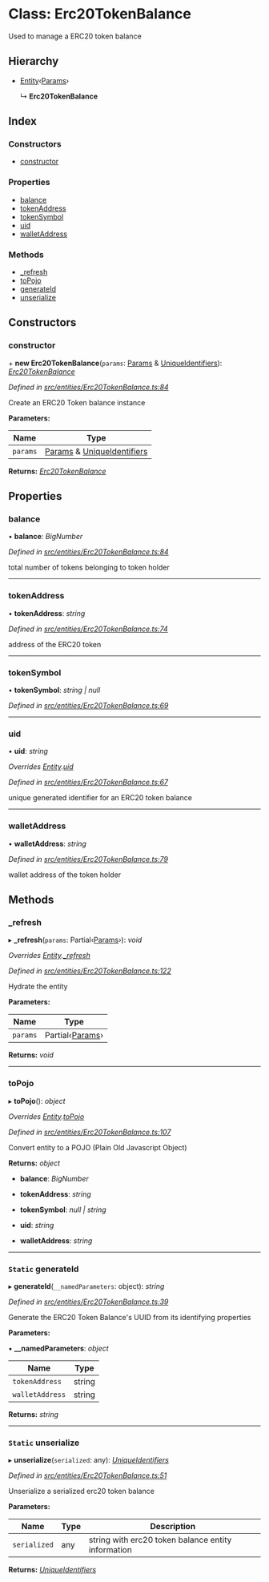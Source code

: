 # Class: Erc20TokenBalance

Used to manage a ERC20 token balance

## Hierarchy

* [Entity](_entities_entity_.entity.md)‹[Params](../interfaces/_entities_erc20tokenbalance_.params.md)›

  ↳ **Erc20TokenBalance**

## Index

### Constructors

* [constructor](_entities_erc20tokenbalance_.erc20tokenbalance.md#constructor)

### Properties

* [balance](_entities_erc20tokenbalance_.erc20tokenbalance.md#balance)
* [tokenAddress](_entities_erc20tokenbalance_.erc20tokenbalance.md#tokenaddress)
* [tokenSymbol](_entities_erc20tokenbalance_.erc20tokenbalance.md#tokensymbol)
* [uid](_entities_erc20tokenbalance_.erc20tokenbalance.md#uid)
* [walletAddress](_entities_erc20tokenbalance_.erc20tokenbalance.md#walletaddress)

### Methods

* [_refresh](_entities_erc20tokenbalance_.erc20tokenbalance.md#_refresh)
* [toPojo](_entities_erc20tokenbalance_.erc20tokenbalance.md#topojo)
* [generateId](_entities_erc20tokenbalance_.erc20tokenbalance.md#static-generateid)
* [unserialize](_entities_erc20tokenbalance_.erc20tokenbalance.md#static-unserialize)

## Constructors

###  constructor

\+ **new Erc20TokenBalance**(`params`: [Params](../interfaces/_entities_erc20tokenbalance_.params.md) & [UniqueIdentifiers](../interfaces/_entities_erc20tokenbalance_.uniqueidentifiers.md)): *[Erc20TokenBalance](_entities_erc20tokenbalance_.erc20tokenbalance.md)*

*Defined in [src/entities/Erc20TokenBalance.ts:84](https://github.com/PolymathNetwork/polymath-sdk/blob/45453ad/src/entities/Erc20TokenBalance.ts#L84)*

Create an ERC20 Token balance instance

**Parameters:**

Name | Type |
------ | ------ |
`params` | [Params](../interfaces/_entities_erc20tokenbalance_.params.md) & [UniqueIdentifiers](../interfaces/_entities_erc20tokenbalance_.uniqueidentifiers.md) |

**Returns:** *[Erc20TokenBalance](_entities_erc20tokenbalance_.erc20tokenbalance.md)*

## Properties

###  balance

• **balance**: *BigNumber*

*Defined in [src/entities/Erc20TokenBalance.ts:84](https://github.com/PolymathNetwork/polymath-sdk/blob/45453ad/src/entities/Erc20TokenBalance.ts#L84)*

total number of tokens belonging to token holder

___

###  tokenAddress

• **tokenAddress**: *string*

*Defined in [src/entities/Erc20TokenBalance.ts:74](https://github.com/PolymathNetwork/polymath-sdk/blob/45453ad/src/entities/Erc20TokenBalance.ts#L74)*

address of the ERC20 token

___

###  tokenSymbol

• **tokenSymbol**: *string | null*

*Defined in [src/entities/Erc20TokenBalance.ts:69](https://github.com/PolymathNetwork/polymath-sdk/blob/45453ad/src/entities/Erc20TokenBalance.ts#L69)*

___

###  uid

• **uid**: *string*

*Overrides [Entity](_entities_entity_.entity.md).[uid](_entities_entity_.entity.md#abstract-uid)*

*Defined in [src/entities/Erc20TokenBalance.ts:67](https://github.com/PolymathNetwork/polymath-sdk/blob/45453ad/src/entities/Erc20TokenBalance.ts#L67)*

unique generated identifier for an ERC20 token balance

___

###  walletAddress

• **walletAddress**: *string*

*Defined in [src/entities/Erc20TokenBalance.ts:79](https://github.com/PolymathNetwork/polymath-sdk/blob/45453ad/src/entities/Erc20TokenBalance.ts#L79)*

wallet address of the token holder

## Methods

###  _refresh

▸ **_refresh**(`params`: Partial‹[Params](../interfaces/_entities_erc20tokenbalance_.params.md)›): *void*

*Overrides [Entity](_entities_entity_.entity.md).[_refresh](_entities_entity_.entity.md#abstract-_refresh)*

*Defined in [src/entities/Erc20TokenBalance.ts:122](https://github.com/PolymathNetwork/polymath-sdk/blob/45453ad/src/entities/Erc20TokenBalance.ts#L122)*

Hydrate the entity

**Parameters:**

Name | Type |
------ | ------ |
`params` | Partial‹[Params](../interfaces/_entities_erc20tokenbalance_.params.md)› |

**Returns:** *void*

___

###  toPojo

▸ **toPojo**(): *object*

*Overrides [Entity](_entities_entity_.entity.md).[toPojo](_entities_entity_.entity.md#abstract-topojo)*

*Defined in [src/entities/Erc20TokenBalance.ts:107](https://github.com/PolymathNetwork/polymath-sdk/blob/45453ad/src/entities/Erc20TokenBalance.ts#L107)*

Convert entity to a POJO (Plain Old Javascript Object)

**Returns:** *object*

* **balance**: *BigNumber*

* **tokenAddress**: *string*

* **tokenSymbol**: *null | string*

* **uid**: *string*

* **walletAddress**: *string*

___

### `Static` generateId

▸ **generateId**(`__namedParameters`: object): *string*

*Defined in [src/entities/Erc20TokenBalance.ts:39](https://github.com/PolymathNetwork/polymath-sdk/blob/45453ad/src/entities/Erc20TokenBalance.ts#L39)*

Generate the ERC20 Token Balance's UUID from its identifying properties

**Parameters:**

▪ **__namedParameters**: *object*

Name | Type |
------ | ------ |
`tokenAddress` | string |
`walletAddress` | string |

**Returns:** *string*

___

### `Static` unserialize

▸ **unserialize**(`serialized`: any): *[UniqueIdentifiers](../interfaces/_entities_erc20tokenbalance_.uniqueidentifiers.md)*

*Defined in [src/entities/Erc20TokenBalance.ts:51](https://github.com/PolymathNetwork/polymath-sdk/blob/45453ad/src/entities/Erc20TokenBalance.ts#L51)*

Unserialize a serialized erc20 token balance

**Parameters:**

Name | Type | Description |
------ | ------ | ------ |
`serialized` | any | string with erc20 token balance entity information  |

**Returns:** *[UniqueIdentifiers](../interfaces/_entities_erc20tokenbalance_.uniqueidentifiers.md)*
